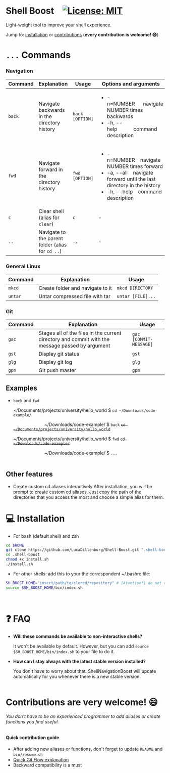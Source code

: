 # Shell Boost &nbsp;&nbsp; [![License: MIT](https://img.shields.io/badge/License-MIT-green.svg)](https://opensource.org/licenses/MIT)
Light-weight tool to improve your shell experience.

Jump to: [installation](#installation) or [contributions](#contributions) (**every contribution is welcome! 😄**)
<br/>

# ```...``` Commands

### Navigation
| Command  | Explanation | Usage | Options and arguments |
| ------------- | ------------- | ------------- | ------------- |
| `back`  | Navigate backwards in the directory history | `back [OPTION]` | <html><ul><li>-n=NUMBER&nbsp;&nbsp;&nbsp;&nbsp;&nbsp;&nbsp;navigate NUMBER times backwards</li> <li>-h, --help&nbsp;&nbsp;&nbsp;&nbsp;&nbsp;&nbsp;&nbsp;&nbsp;&nbsp;&nbsp;&nbsp;&nbsp;command description</li></html> |
| `fwd`  | Navigate forward in the directory history | `fwd [OPTION]` | <html><ul><li>-n=NUMBER&nbsp;&nbsp;&nbsp;&nbsp;navigate NUMBER times forward</li> <li>-a, --all&nbsp;&nbsp;&nbsp;&nbsp;navigate forward until the last directory in the history</li><li>-h, --help&nbsp;&nbsp;&nbsp;&nbsp;command description</li></html> |
| `c` | Clear shell (alias for `clear`) | `c` | - |
| `..` | Navigate to the parent folder (alias for `cd ..`) | `..` | - |

### General Linux
| Command  | Explanation | Usage |
| ------------- | ------------- | ------------- |
| `mkcd` | Create folder and navigate to it | `mkcd DIRECTORY` |
| `untar` | Untar compressed file with tar  | `untar [FILE]...` |

### Git
| Command  | Explanation | Usage |
| ------------- | ------------- | ------------- |
| `gac` | Stages all of the files in the current directory and commit with the message passed by argument | `gac [COMMIT-MESSAGE]` |
| `gst` | Display git status  | `gst` |
| `glg` | Display git log  | `glg` |
| `gpm` | Git push master  | `gpm` |

## Examples
- ```back``` and ```fwd```

  \~/Documents/projects/university/hello_world $ ```cd ~/Downloads/code-example/```
  
  &nbsp;&nbsp;&nbsp;&nbsp;&nbsp;&nbsp;&nbsp;&nbsp;&nbsp;&nbsp;&nbsp;&nbsp;&nbsp;&nbsp;&nbsp;&nbsp;&nbsp;&nbsp;&nbsp;&nbsp;&nbsp;&nbsp;&nbsp;&nbsp;&nbsp;~/Downloads/code-example/ $ ```back``` <del>```cd ~/Documents/projects/university/hello_world```</del>
  
  \~/Documents/projects/university/hello_world $ ``` fwd ``` <del>```cd ~/Downloads/code-example/```</del>
  
  &nbsp;&nbsp;&nbsp;&nbsp;&nbsp;&nbsp;&nbsp;&nbsp;&nbsp;&nbsp;&nbsp;&nbsp;&nbsp;&nbsp;&nbsp;&nbsp;&nbsp;&nbsp;&nbsp;&nbsp;&nbsp;&nbsp;&nbsp;&nbsp;&nbsp;~/Downloads/code-example/ $ ```...```
<br/><br/>

## Other features
- Create custom cd aliases interactively
After installation, you will be prompt to create custom cd aliases. Just copy the path of the directories that you access the most and choose a simple alias for them.

# 💻 <a name="installation"></a>Installation
- For bash (default shell) and zsh
```sh
cd $HOME
git clone https://github.com/LucaDillenburg/Shell-Boost.git ".shell-boost"
cd .shell-boost
chmod +x install.sh
./install.sh
```
- For other shells: add this to your the correspondent ~/.bashrc file:
```sh
SH_BOOST_HOME="insert/path/to/cloned/repository" # [Atention!] do not delete this variable
source $SH_BOOST_HOME/bin/index.sh
```
<br/>

# ❓ FAQ
- **Will these commands be available to non-interactive shells?**

  It won't be available by default. However, but you can add ```source $SH_BOOST_HOME/bin/index.sh``` to your file to do it.

- **How can I stay always with the latest stable version installed?**

  You don't have to worry about that. ShellNavigationBoost will update automatically for you whenever there is a new stable version.
<br/><br/>

# <a name="contributions"></a>Contributions are very welcome! 😄
###### You don't have to be an experienced programmer to add aliases or create functions you find useful.

#### Quick contribution guide
- After adding new aliases or functions, don't forget to update ```README``` and ```bin/resume.sh```
- [Quick Git Flow explanation](https://medium.com/@muneebsajjad/git-flow-explained-quick-and-simple-7a753313572f)
- Backward compatibility is a must
